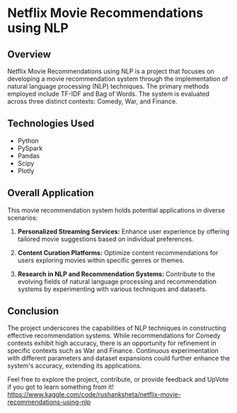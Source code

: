 # Netflix Movie Recommendations using NLP

## Overview

Netflix Movie Recommendations using NLP is a project that focuses on developing a movie recommendation system through the implementation of natural language processing (NLP) techniques. The primary methods employed include TF-IDF and Bag of Words. The system is evaluated across three distinct contexts: Comedy, War, and Finance.

## Technologies Used

- Python
- PySpark
- Pandas
- Scipy
- Plotly

## Overall Application

This movie recommendation system holds potential applications in diverse scenarios:

1. **Personalized Streaming Services:** Enhance user experience by offering tailored movie suggestions based on individual preferences.

2. **Content Curation Platforms:** Optimize content recommendations for users exploring movies within specific genres or themes.

3. **Research in NLP and Recommendation Systems:** Contribute to the evolving fields of natural language processing and recommendation systems by experimenting with various techniques and datasets.

## Conclusion

The project underscores the capabilities of NLP techniques in constructing effective recommendation systems. While recommendations for Comedy contexts exhibit high accuracy, there is an opportunity for refinement in specific contexts such as War and Finance. Continuous experimentation with different parameters and dataset expansions could further enhance the system's accuracy, extending its applications.

Feel free to explore the project, contribute, or provide feedback and UpVote if you got to learn something from it! 
<br>https://www.kaggle.com/code/rushanksheta/netflix-movie-recommendations-using-nlp
